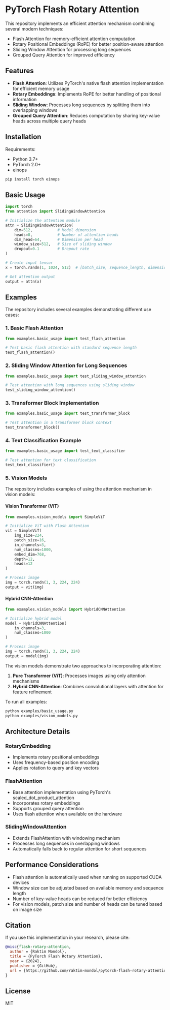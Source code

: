# PyTorch Flash Rotary Attention

This repository implements an efficient attention mechanism combining several modern techniques:
- Flash Attention for memory-efficient attention computation
- Rotary Positional Embeddings (RoPE) for better position-aware attention
- Sliding Window Attention for processing long sequences
- Grouped Query Attention for improved efficiency

## Features

- **Flash Attention**: Utilizes PyTorch's native flash attention implementation for efficient memory usage
- **Rotary Embeddings**: Implements RoPE for better handling of positional information
- **Sliding Window**: Processes long sequences by splitting them into overlapping windows
- **Grouped Query Attention**: Reduces computation by sharing key-value heads across multiple query heads

## Installation

Requirements:
- Python 3.7+
- PyTorch 2.0+
- einops

```bash
pip install torch einops
```

## Basic Usage

```python
import torch
from attention import SlidingWindowAttention

# Initialize the attention module
attn = SlidingWindowAttention(
    dim=512,           # Model dimension
    heads=8,           # Number of attention heads
    dim_head=64,       # Dimension per head
    window_size=512,   # Size of sliding window
    dropout=0.1        # Dropout rate
)

# Create input tensor
x = torch.randn(1, 1024, 512)  # [batch_size, sequence_length, dimension]

# Get attention output
output = attn(x)
```

## Examples

The repository includes several examples demonstrating different use cases:

### 1. Basic Flash Attention
```python
from examples.basic_usage import test_flash_attention

# Test basic flash attention with standard sequence length
test_flash_attention()
```

### 2. Sliding Window Attention for Long Sequences
```python
from examples.basic_usage import test_sliding_window_attention

# Test attention with long sequences using sliding window
test_sliding_window_attention()
```

### 3. Transformer Block Implementation
```python
from examples.basic_usage import test_transformer_block

# Test attention in a transformer block context
test_transformer_block()
```

### 4. Text Classification Example
```python
from examples.basic_usage import test_text_classifier

# Test attention for text classification
test_text_classifier()
```

### 5. Vision Models
The repository includes examples of using the attention mechanism in vision models:

#### Vision Transformer (ViT)
```python
from examples.vision_models import SimpleViT

# Initialize ViT with Flash Attention
vit = SimpleViT(
    img_size=224,
    patch_size=16,
    in_channels=3,
    num_classes=1000,
    embed_dim=768,
    depth=12,
    heads=12
)

# Process image
img = torch.randn(1, 3, 224, 224)
output = vit(img)
```

#### Hybrid CNN-Attention
```python
from examples.vision_models import HybridCNNAttention

# Initialize hybrid model
model = HybridCNNAttention(
    in_channels=3,
    num_classes=1000
)

# Process image
img = torch.randn(1, 3, 224, 224)
output = model(img)
```

The vision models demonstrate two approaches to incorporating attention:
1. **Pure Transformer (ViT)**: Processes images using only attention mechanisms
2. **Hybrid CNN-Attention**: Combines convolutional layers with attention for feature refinement

To run all examples:
```bash
python examples/basic_usage.py
python examples/vision_models.py
```

## Architecture Details

### RotaryEmbedding
- Implements rotary positional embeddings
- Uses frequency-based position encoding
- Applies rotation to query and key vectors

### FlashAttention
- Base attention implementation using PyTorch's scaled_dot_product_attention
- Incorporates rotary embeddings
- Supports grouped query attention
- Uses flash attention when available on the hardware

### SlidingWindowAttention
- Extends FlashAttention with windowing mechanism
- Processes long sequences in overlapping windows
- Automatically falls back to regular attention for short sequences

## Performance Considerations

- Flash attention is automatically used when running on supported CUDA devices
- Window size can be adjusted based on available memory and sequence length
- Number of key-value heads can be reduced for better efficiency
- For vision models, patch size and number of heads can be tuned based on image size

## Citation

If you use this implementation in your research, please cite:

```bibtex
@misc{flash-rotary-attention,
  author = {Raktim Mondol},
  title = {PyTorch Flash Rotary Attention},
  year = {2024},
  publisher = {GitHub},
  url = {https://github.com/raktim-mondol/pytorch-flash-rotary-attention}
}
```

## License

MIT